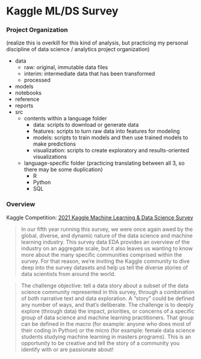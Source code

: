 # Kaggle ML/DS Survey

### Project Organization
(realize this is overkill for this kind of analysis, but practicing my personal discipline of data science / analytics project organization)

* data
  - raw: original, immutable data files
  - interim: intermediate data that has been transformed
  - processed
* models
* notebooks
* reference
* reports
* src
  - contents within a language folder
    - data: scripts to download or generate data
    - features: scripts to turn raw data into features for modeling
    - models: scripts to train models and then use trained models to make predictions
    - visualization: scripts to create exploratory and results-oriented visualizations
  - language-specific folder (practicing translating between all 3, so there may be some duplication)
    - R
    - Python
    - SQL

### Overview
Kaggle Competition: [2021 Kaggle Machine Learning & Data Science Survey](https://www.kaggle.com/c/kaggle-survey-2021/overview)

> In our fifth year running this survey, we were once again awed by the global, diverse, and dynamic nature of the data science and machine learning industry. This survey data EDA provides an overview of the industry on an aggregate scale, but it also leaves us wanting to know more about the many specific communities comprised within the survey. For that reason, we’re inviting the Kaggle community to dive deep into the survey datasets and help us tell the diverse stories of data scientists from around the world.

> The challenge objective: tell a data story about a subset of the data science community represented in this survey, through a combination of both narrative text and data exploration. A “story” could be defined any number of ways, and that’s deliberate. The challenge is to deeply explore (through data) the impact, priorities, or concerns of a specific group of data science and machine learning practitioners. That group can be defined in the macro (for example: anyone who does most of their coding in Python) or the micro (for example: female data science students studying machine learning in masters programs). This is an opportunity to be creative and tell the story of a community you identify with or are passionate about!
